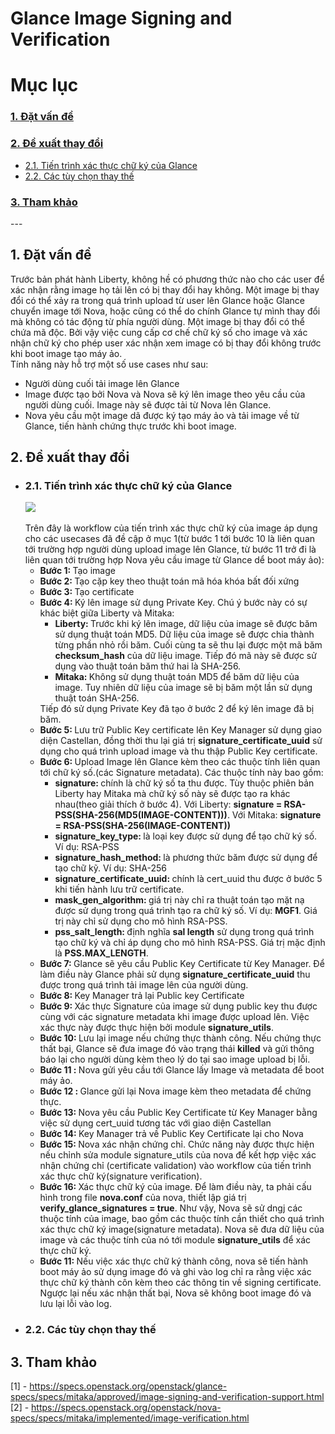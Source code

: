 # Glance Image Signing and Verification
# Mục lục
<h3><a href="#problem">1. Đặt vấn đề</a></h3>
<h3><a href="#proposed">2. Đề xuất thay đổi</a></h3>
<ul>
<li><a href="#workflow">2.1. Tiến trình xác thực chữ ký của Glance</a></li>
<li><a href="#explain">2.2. Các tùy chọn thay thế</a></li>
</ul>
<h3><a href="#ref">3. Tham khảo</a></h3>
---

<h2><a name="problem">1. Đặt vấn đề</a></h2>
<div>
Trước bản phát hành Liberty, không hề có phương thức nào cho các user để xác nhận rằng image họ tải lên có bị thay đổi hay không. Một image bị thay đổi có thể xảy ra trong quá trình upload từ user lên Glance hoặc Glance chuyển image tới Nova, hoặc cũng có thể do chính Glance tự mình thay đổi mà không có tác động từ phía người dùng. Một image bị thay đổi có thể chứa mã độc. Bởi vậy việc cung cấp cơ chế chữ ký số cho image và xác nhận chữ ký cho phép user xác nhận xem image có bị thay đổi không trước khi boot image tạo máy ảo. 
<br>
Tính năng này hỗ trợ một số use cases như sau:
<ul>
<li>Người dùng cuối tải image lên Glance</li>
<li>Image được tạo bởi Nova và Nova sẽ ký lên image theo yêu cầu của người dùng cuối. Image này sẽ được tải từ Nova lên Glance.</li>
<li>Nova yêu cầu một image dã được ký tạo máy ảo và tải image về từ Glance, tiến hành chứng thực trước khi boot image.</li>
</ul>
</div>
<h2><a name="proposed">2. Đề xuất thay đổi</a></h2>
<ul>
<li><h3><a name="workflow">2.1. Tiến trình xác thực chữ ký của Glance</a></h3>
<img src="http://i.imgur.com/QAgKP0h.png"/>
<br><br>
Trên đây là workflow của tiến trình xác thực chữ ký của image áp dụng cho các usecases đã đề cập ở mục 1(từ bước 1 tới bước 10 là liên quan tới trường hợp người dùng upload image lên Glance, từ bước 11 trở đi là liên quan tới trường hợp Nova yêu cầu image từ Glance dể boot máy ảo):
<ul>
<li><b>Bước 1: </b>Tạo image</li>
<li><b>Bước 2: </b>Tạo cặp key theo thuật toán mã hóa khóa bất đối xứng</li>
<li><b>Bước 3: </b>Tạo certificate</li>
<li><b>Bước 4: </b>Ký lên image sử dụng Private Key. Chú ý bước này có sự khác biệt giữa Liberty và Mitaka:
<ul>
<li><b>Liberty: </b>Trước khi ký lên image, dữ liệu của image sẽ được băm sử dụng thuật toán MD5. Dữ liệu của image sẽ được chia thành từng phần nhỏ rồi băm. Cuối cùng ta sẽ thu lại được một mã băm <b>checksum_hash</b> của dữ liệu image. Tiếp đó mã này sẽ được sử dụng vào thuật toán băm thứ hai là SHA-256.</li>
<li><b>Mitaka: </b>Không sử dụng thuật toán MD5 để băm dữ liệu của image. Tuy nhiên dữ liệu của image sẽ bị băm một lần sử dụng thuật toán SHA-256.</li>
</ul>
Tiếp đó sử dụng Private Key đã tạo ở bước 2 để ký lên image đã bị băm.
</li>
<li><b>Bước 5: </b>Lưu trữ Public Key certificate lên Key Manager sử dụng giao diện Castellan, đồng thời thu lại giá trị <b>signature_certificate_uuid</b> sử dụng cho quá trình upload image và thu thập Public Key certificate.</li>
<li><b>Bước 6: </b>Upload Image lên Glance kèm theo các thuộc tính liên quan tới chữ ký số.(các Signature metadata). Các thuộc tính này bao gồm:
<ul>
<li><b>signature: </b>chính là chữ ký số ta thu được. Tùy thuộc phiên bản Liberty hay Mitaka mà chữ ký số này sẽ được tạo ra khác nhau(theo giải thích ở bước 4). Với Liberty: <b>signature = RSA-PSS(SHA-256(MD5(IMAGE-CONTENT)))</b>. Với Mitaka: <b>signature = RSA-PSS(SHA-256(IMAGE-CONTENT))</b></li>
<li><b>signature_key_type: </b>là loại key được sử dụng để tạo chữ ký số. Ví dụ: RSA-PSS</li>
<li><b>signature_hash_method: </b>là phương thức băm được sử dụng để tạo chữ kỹ. Ví dụ: SHA-256</li>
<li><b>signature_certificate_uuid: </b>chính là cert_uuid thu được ở bước 5 khi tiến hành lưu trữ certificate.</li>
<li><b>mask_gen_algorithm: </b>giá trị này chỉ ra thuật toán tạo mặt nạ được sử dụng trong quá trình tạo ra chữ ký số. Ví dụ: <b>MGF1</b>. Giá trị này chỉ sử dụng cho mô hình RSA-PSS.</li>
<li><b>pss_salt_length: </b>định nghĩa <b>sal length</b> sử dụng trong quá trình tạo chữ ký và chỉ áp dụng cho mô hình RSA-PSS. Giá trị mặc định là <b>PSS.MAX_LENGTH</b>.</li>
</ul>
</li>
<li><b>Bước 7: </b>Glance sẽ yêu cầu Public Key Certificate từ Key Manager. Để làm điều này Glance phải sử dụng <b>signature_certificate_uuid</b> thu được trong quá trình tải image lên của người dùng.</li>
<li><b>Bước 8: </b>Key Manager trả lại Public key Certificate</li>
<li><b>Bước 9: </b>Xác thực Signature của image sử dụng public key thu được cùng với các signature metadata khi image được upload lên. Việc xác thực này được thực hiện bởi module <b>signature_utils</b>.</li>
<li><b>Bước 10: </b>Lưu lại image nếu chứng thực thành công. Nếu chứng thực thất bại, Glance sẽ đưa image đó vào trạng thái <b>killed</b> và gửi thông báo lại cho người dùng kèm theo lý do tại sao image upload bị lỗi.</li>
<li><b>Bước 11 : </b>Nova gửi yêu cầu tới Glance lấy Image và metadata để boot máy ảo.</li>
<li><b>Bước 12 : </b>Glance gửi lại Nova image kèm theo metadata để chứng thực.</li>
<li><b>Bước 13: </b>Nova yêu cầu Public Key Certificate từ Key Manager bằng việc sử dụng cert_uuid tương tác với giao diện Castellan</li>
<li><b>Bước 14: </b>Key Manager trả về Public Key Certificate lại cho Nova</li>
<li><b>Bước 15: </b>Nova xác nhận chứng chỉ. Chức năng này được thực hiện nếu chỉnh sửa module signature_utils của nova để kết hợp việc xác nhận chứng chỉ (certificate validation) vào  workflow của tiến trình xác thực chữ ký(signature verification).</li>
<li><b>Bước 16: </b>Xác thực chữ ký của image. Để làm điều này, ta phải cấu hình trong file <b>nova.conf</b> của nova, thiết lập giá trị <b>verify_glance_signatures = true</b>. Như vậy, Nova sẽ sử dngj các thuộc tính của image, bao gồm các thuộc tính cần thiết cho quá trình xác thực chữ ký image(signature metadata). Nova sẽ đưa dữ liệu của image và các thuộc tính của nó tới module <b>signature_utils</b> để xác thực chữ ký.</li>
<li><b>Bước 11: </b>Nếu việc xác thực chữ ký thành công, nova sẽ tiến hành boot máy ảo sử dụng image đó và ghi vào log chỉ ra rằng việc xác thực chữ ký thành côn kèm theo các thông tin về signing certificate. Ngược lại nếu xác nhận thất bại, Nova sẽ không boot image đó và lưu lại lỗi vào log.</li>
</ul>

</li>
<li><h3><a name="explain">2.2. Các tùy chọn thay thế</a></h3></li>
</ul>
<h2><a name="ref">3. Tham khảo</a></h2>
<div>
[1] - <a href="https://specs.openstack.org/openstack/glance-specs/specs/mitaka/approved/image-signing-and-verification-support.html">https://specs.openstack.org/openstack/glance-specs/specs/mitaka/approved/image-signing-and-verification-support.html</a>
<br>
[2] - <a href="https://specs.openstack.org/openstack/nova-specs/specs/mitaka/implemented/image-verification.html">https://specs.openstack.org/openstack/nova-specs/specs/mitaka/implemented/image-verification.html</a>
</div>